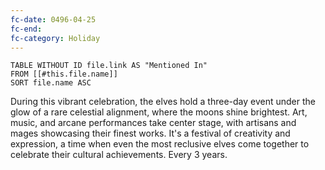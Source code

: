 ```yaml
---
fc-date: 0496-04-25
fc-end: 
fc-category: Holiday
---
```


```dataview
TABLE WITHOUT ID file.link AS "Mentioned In"
FROM [[#this.file.name]]
SORT file.name ASC
```

During this vibrant celebration, the elves hold a three-day event under the glow of a rare celestial alignment, where the moons shine brightest. Art, music, and arcane performances take center stage, with artisans and mages showcasing their finest works. It's a festival of creativity and expression, a time when even the most reclusive elves come together to celebrate their cultural achievements. Every 3 years. 
